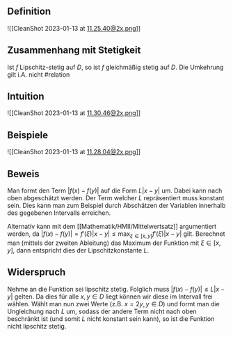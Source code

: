 ## Definition

![[CleanShot 2023-01-13 at 11.25.40@2x.png]]

## Zusammenhang mit Stetigkeit

Ist $f$ Lipschitz-stetig auf $D$, so ist $f$ gleichmäßig stetig auf $D$. Die Umkehrung gilt i.A. nicht #relation

## Intuition

![[CleanShot 2023-01-13 at 11.30.46@2x.png]]

## Beispiele

![[CleanShot 2023-01-13 at 11.28.04@2x.png]]

## Beweis

Man formt den Term $|f(x) - f(y)|$ auf die Form $L|x-y|$ um. Dabei kann nach oben abgeschätzt werden. Der Term welcher $L$ repräsentiert muss konstant sein. Dies kann man zum Beispiel durch Abschätzen der Variablen innerhalb des gegebenen Intervalls erreichen.

Alternativ kann mit dem [[Mathematik/HMII/Mittelwertsatz]] argumentiert werden, da
$|f(x) - f(y)| = f'(\xi) |x-y| \leq \max_{\xi \in [x,y]} f'(\xi) |x-y|$ gilt. Berechnet man (mittels der zweiten Ableitung) das Maximum der Funktion mit $\xi \in [x,y]$, dann entspricht dies der Lipschitzkonstante $L$.

## Widerspruch

Nehme an die Funktion sei lipschitz stetig. Folglich muss $|f(x) - f(y)| \leq L |x-y|$ gelten. Da dies für alle $x,y \in D$ liegt können wir diese im Intervall frei wählen. Wählt man nun zwei Werte (z.B. $x=2y, y \in D$) und formt man die Ungleichung nach $L$ um, sodass der andere Term nicht nach oben beschränkt ist (und somit $L$ nicht konstant sein kann), so ist die Funktion nicht lipschitz stetig.

